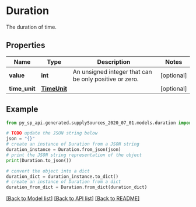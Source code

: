 # Duration

The duration of time.

## Properties

Name | Type | Description | Notes
------------ | ------------- | ------------- | -------------
**value** | **int** | An unsigned integer that can be only positive or zero. | [optional] 
**time_unit** | [**TimeUnit**](TimeUnit.md) |  | [optional] 

## Example

```python
from py_sp_api.generated.supplySources_2020_07_01.models.duration import Duration

# TODO update the JSON string below
json = "{}"
# create an instance of Duration from a JSON string
duration_instance = Duration.from_json(json)
# print the JSON string representation of the object
print(Duration.to_json())

# convert the object into a dict
duration_dict = duration_instance.to_dict()
# create an instance of Duration from a dict
duration_from_dict = Duration.from_dict(duration_dict)
```
[[Back to Model list]](../README.md#documentation-for-models) [[Back to API list]](../README.md#documentation-for-api-endpoints) [[Back to README]](../README.md)


